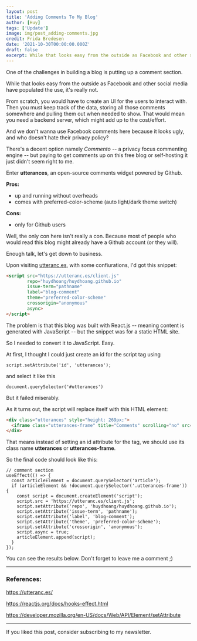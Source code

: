 ```yaml
---
layout: post
title: 'Adding Comments To My Blog'
author: [Huy]
tags: ['Update']
image: img/post_adding-comments.jpg
credit: Frida Bredesen
date: '2021-10-30T00:00:00.000Z'
draft: false
excerpt: While that looks easy from the outside as Facebook and other social media have populated the use, it’s really not...
---
```


One of the challenges in building a blog is putting up a comment section.

While that looks easy from the outside as Facebook and other social media have populated the use, it's really not.

From scratch, you would have to create an UI for the users to interact with. Then you must keep track of the data, storing all those comments somewhere and pulling them out when needed to show. That would mean you need a backend server, which might add up to the cost/effort.

And we don't wanna use Facebook comments here because it looks ugly, and who doesn't hate their privacy policy?

There's a decent option namely _Commento_ -- a privacy focus commenting engine -- but paying to get comments up on this free blog or self-hosting it just didn't seem right to me.

Enter __utterances__, an open-source comments widget powered by Github.

__Pros:__
- up and running without overheads
- comes with preferred-color-scheme (auto light/dark theme switch)

__Cons:__
- only for Github users

Well, the only con here isn't really a con. Because most of people who would read this blog might already have a Github account (or they will).

Enough talk, let's get down to business.

Upon visiting [utteranc.es](https://utteranc.es), with some confiurations, I'd got this snippet:

```html
<script src="https://utteranc.es/client.js"
        repo="huydhoang/huydhoang.github.io"
        issue-term="pathname"
        label="blog-comment"
        theme="preferred-color-scheme"
        crossorigin="anonymous"
        async>
</script>
```

The problem is that this blog was built with React.js -- meaning content is generated with JavaScript -- but the snippet was for a static HTML site.

So I needed to convert it to JavaScript. Easy.

At first, I thought I could just create an id for the script tag using 
```tsx
script.setAttribute('id', 'utterances');
```
and select it like this
```tsx
document.querySelector('#utterances')
```
But it failed miserably.

As it turns out, the script will replace itself with this HTML element:

```html
<div class="utterances" style="height: 269px;">
  <iframe class="utterances-frame" title="Comments" scrolling="no" src="..." loading="lazy"></iframe>
</div>
```
That means instead of setting an id attribute for the tag, we should use its class name __utterances__ or __utterances-frame__.


So the final code should look like this:

```tsx
// comment section
useEffect(() => {
  const articleElement = document.querySelector('article');
  if (articleElement && !document.querySelector('.utterances-frame')) {
    const script = document.createElement('script');
    script.src = 'https://utteranc.es/client.js';
    script.setAttribute('repo', 'huydhoang/huydhoang.github.io');
    script.setAttribute('issue-term', 'pathname');
    script.setAttribute('label', 'blog-comment');
    script.setAttribute('theme', 'preferred-color-scheme');
    script.setAttribute('crossorigin', 'anonymous');
    script.async = true;
    articleElement.append(script);
  }
});
```
You can see the results below. Don't forget to leave me a comment ;)

---

### References:

https://utteranc.es/

https://reactjs.org/docs/hooks-effect.html

https://developer.mozilla.org/en-US/docs/Web/API/Element/setAttribute

---

If you liked this post, consider subscribing to my newsletter.
